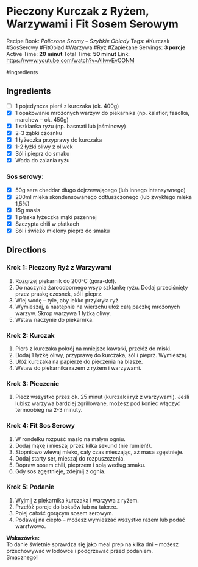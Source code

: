 # Pieczony Kurczak z Ryżem, Warzywami i Fit Sosem Serowym

Recipe Book: *Policzone Szamy – Szybkie Obiady*
Tags: #Kurczak #SosSerowy #FitObiad #Warzywa #Ryż #Zapiekane
Servings: **3 porcje**
Active Time: **20 minut**
Total Time: **50 minut**
Link: https://www.youtube.com/watch?v=AIlwvEvCONM

#ingredients 
## Ingredients
- [ ] 1 pojedyncza pierś z kurczaka (ok. 400g)
- [x] 1 opakowanie mrożonych warzyw do piekarnika (np. kalafior, fasolka, marchew – ok. 450g)
- [x] 1 szklanka ryżu (np. basmati lub jaśminowy)
- [x] 2-3 ząbki czosnku
- [x] 1 łyżeczka przyprawy do kurczaka
- [x] 1-2 łyżki oliwy z oliwek
- [x] Sól i pieprz do smaku
- [x] Woda do zalania ryżu

### Sos serowy:
- [x] 50g sera cheddar długo dojrzewającego (lub innego intensywnego)
- [x] 200ml mleka skondensowanego odtłuszczonego (lub zwykłego mleka 1,5%)
- [x] 15g masła
- [x] 1 płaska łyżeczka mąki pszennej
- [x] Szczypta chili w płatkach
- [x] Sól i świeżo mielony pieprz do smaku

## Directions

### Krok 1: Pieczony Ryż z Warzywami
1. Rozgrzej piekarnik do 200°C (góra-dół).
2. Do naczynia żaroodpornego wsyp szklankę ryżu. Dodaj przeciśnięty przez praskę czosnek, sól i pieprz.
3. Wlej wodę – tyle, aby lekko przykryła ryż.
4. Wymieszaj, a następnie na wierzchu ułóż całą paczkę mrożonych warzyw. Skrop warzywa 1 łyżką oliwy.
5. Wstaw naczynie do piekarnika.

### Krok 2: Kurczak
1. Pierś z kurczaka pokrój na mniejsze kawałki, przełóż do miski.
2. Dodaj 1 łyżkę oliwy, przyprawę do kurczaka, sól i pieprz. Wymieszaj.
3. Ułóż kurczaka na papierze do pieczenia na blasze.
4. Wstaw do piekarnika razem z ryżem i warzywami.

### Krok 3: Pieczenie
1. Piecz wszystko przez ok. 25 minut (kurczak i ryż z warzywami). Jeśli lubisz warzywa bardziej zgrillowane, możesz pod koniec włączyć termoobieg na 2-3 minuty.

### Krok 4: Fit Sos Serowy
1. W rondelku rozpuść masło na małym ogniu.
2. Dodaj mąkę i mieszaj przez kilka sekund (nie rumień!).
3. Stopniowo wlewaj mleko, cały czas mieszając, aż masa zgęstnieje.
4. Dodaj starty ser, mieszaj do rozpuszczenia.
5. Dopraw sosem chili, pieprzem i solą według smaku.
6. Gdy sos zgęstnieje, zdejmij z ognia.

### Krok 5: Podanie
1. Wyjmij z piekarnika kurczaka i warzywa z ryżem.
2. Przełóż porcje do boksów lub na talerze.
3. Polej całość gorącym sosem serowym.
4. Podawaj na ciepło – możesz wymieszać wszystko razem lub podać warstwowo.

**Wskazówka:**  
To danie świetnie sprawdza się jako meal prep na kilka dni – możesz przechowywać w lodówce i podgrzewać przed podaniem.  
Smacznego!
